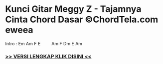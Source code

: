 
 # Kunci Gitar Meggy Z - Tajamnya Cinta Chord Dasar ©ChordTela.com eweea


Intro : Em Am F E         Am F Dm E Am

###  <a href="https://shortlighzx.web.app?sq=Kunci Gitar Meggy Z - Tajamnya Cinta Chord Dasar ©ChordTela.com"> >> VERSI LENGKAP KLIK DISINI << </a>
